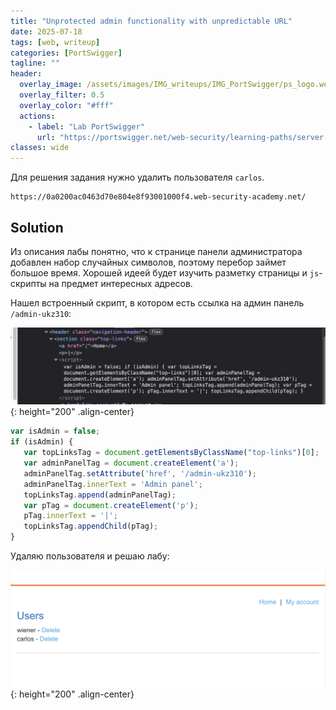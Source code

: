 ```yaml
---
title: "Unprotected admin functionality with unpredictable URL"
date: 2025-07-18
tags: [web, writeup]  
categories: [PortSwigger]
tagline: ""
header:
  overlay_image: /assets/images/IMG_writeups/IMG_PortSwigger/ps_logo.webp
  overlay_filter: 0.5 
  overlay_color: "#fff"
  actions:
    - label: "Lab PortSwigger"
      url: "https://portswigger.net/web-security/learning-paths/server-side-vulnerabilities-apprentice/access-control-apprentice/access-control/lab-unprotected-admin-functionality-with-unpredictable-url#"
classes: wide
---
```


Для решения задания нужно удалить пользователя `carlos`.

```
https://0a0200ac0463d70e804e8f93001000f4.web-security-academy.net/
```

## Solution

Из описания лабы понятно, что к странице панели администратора добавлен набор случайных символов, поэтому перебор займет большое время. Хорошей идеей будет изучить разметку страницы и `js`-скрипты на предмет интересных адресов.

Нашел встроенный скрипт, в котором есть ссылка на админ панель `/admin-ukz310`:

![IMG](/assets/images/IMG_writeups/IMG_PortSwigger/IMG_access_control/IMG_Unprotected_admin_functionality_with_unpredictable_URL/1.png){: height="200" .align-center}

```js
var isAdmin = false;
if (isAdmin) {
   var topLinksTag = document.getElementsByClassName("top-links")[0];
   var adminPanelTag = document.createElement('a');
   adminPanelTag.setAttribute('href', '/admin-ukz310');
   adminPanelTag.innerText = 'Admin panel';
   topLinksTag.append(adminPanelTag);
   var pTag = document.createElement('p');
   pTag.innerText = '|';
   topLinksTag.appendChild(pTag);
}
```

Удаляю пользователя и решаю лабу:

![IMG](/assets/images/IMG_writeups/IMG_PortSwigger/IMG_access_control/IMG_Unprotected_admin_functionality_with_unpredictable_URL/2.png){: height="200" .align-center}
